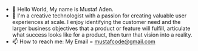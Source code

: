 - 👋 Hello World, My name is Mustaf Aden.
- 👀 I'm a creative technologist with a passion for creating valuable user experiences at scale. I enjoy identifying the customer need and the larger business objectives that a product or feature will fulfill, articulate what success looks like for a product, then turn that vision into a reality.
- 📫 How to reach me: My Email = mustafcode@gmail.com
      

<!---
mustafcode/mustafcode is a ✨ special ✨ repository because its `README.md` (this file) appears on your GitHub profile.
You can click the Preview link to take a look at your changes.
--->
